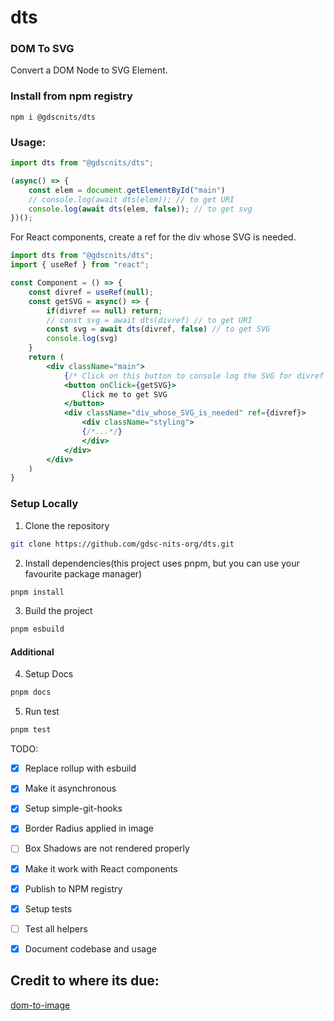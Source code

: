 # dts
### DOM To SVG

Convert a DOM Node to SVG Element.

### Install from npm registry

```console
npm i @gdscnits/dts
```

### Usage:

```js
import dts from "@gdscnits/dts";

(async() => {
    const elem = document.getElementById("main")
    // console.log(await dts(elem)); // to get URI
    console.log(await dts(elem, false)); // to get svg
})();
```

For React components, create a ref for the div whose SVG is needed.
```jsx
import dts from "@gdscnits/dts";
import { useRef } from "react";

const Component = () => {
    const divref = useRef(null);
    const getSVG = async() => {
        if(divref == null) return;
        // const svg = await dts(divref) // to get URI
        const svg = await dts(divref, false) // to get SVG
        console.log(svg)
    }
    return (
        <div className="main">
            {/* Click on this button to console log the SVG for divref */}
            <button onClick={getSVG}>
                Click me to get SVG
            </button>
            <div className="div_whose_SVG_is_needed" ref={divref}>
                <div className="styling">
                {/*...*/}
                </div>
            </div>
        </div>
    )
}

```

### Setup Locally
1. Clone the repository
```sh
git clone https://github.com/gdsc-nits-org/dts.git
```
2. Install dependencies(this project uses pnpm, but you can use your favourite package manager)
```sh
pnpm install
```
3. Build the project
```sh
pnpm esbuild
```

#### Additional
4. Setup Docs
```sh
pnpm docs
```
5. Run test
```sh
pnpm test
```

TODO:

- [x] Replace rollup with esbuild
- [x] Make it asynchronous
- [x] Setup simple-git-hooks
- [x] Border Radius applied in image
- [ ] Box Shadows are not rendered properly
- [x] Make it work with React components
- [x] Publish to NPM registry
- [x] Setup tests
- [ ] Test all helpers
- [x] Document codebase and usage


## Credit to where its due:
[dom-to-image](https://github.com/tsayen/dom-to-image)